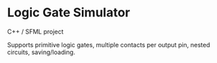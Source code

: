 # Logic Gate Simulator

C++ / SFML project

Supports primitive logic gates, multiple contacts per output pin, nested circuits, saving/loading.
